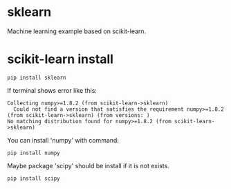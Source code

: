 # sklearn
Machine learning example based on scikit-learn.

# scikit-learn install
```
pip install sklearn
```
If terminal shows error like this:
```
Collecting numpy>=1.8.2 (from scikit-learn->sklearn)
  Could not find a version that satisfies the requirement numpy>=1.8.2 (from scikit-learn->sklearn) (from versions: )
No matching distribution found for numpy>=1.8.2 (from scikit-learn->sklearn)
```
You can install 'numpy' with command:
```
pip install numpy
```
Maybe package 'scipy' should be install if it is not exists.
```
pip install scipy
```
